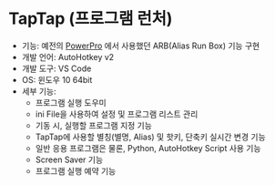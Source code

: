 # TapTap (프로그램 런처)
- 기능: 예전의 [PowerPro](https://cafe.naver.com/powerpro.cafe?iframe_url=/ArticleRead.nhn%3Farticleid=2898) 에서 사용했던 ARB(Alias Run Box) 기능 구현
- 개발 언어: AutoHotkey v2
- 개발 도구: VS Code
- OS: 윈도우 10 64bit
- 세부 기능:
  - 프로그램 실행 도우미
  - ini File을 사용하여 설정 및 프로그램 리스트 관리
  - 기동 시, 실행할 프로그램 지정 기능
  - TapTap에 사용할 별칭(별명, Alias) 및 핫키, 단축키 실시간 변경 기능
  - 일반 응용 프로그램은 물론, Python, AutoHotkey Script 사용 기능
  - Screen Saver 기능
  - 프로그램 실행 예약 기능
